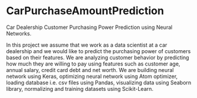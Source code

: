 # CarPurchaseAmountPrediction
Car Dealership Customer Purchasing Power Prediction using Neural Networks.

In this project we assume that we work as a data scientist at a car dealership and we would like to predict the purchasing power of customers based on their features. We are analyzing customer behavior by predicting how much they are willing to pay using features such as customer age, annual salary, credit card debt and net worth. We are building neural network using Keras, optimizing neural network using Atom optimizer, loading database i.e. csv files using Pandas, visualizing data using Seaborn library, normalizing and training datasets using Scikit-Learn. 
